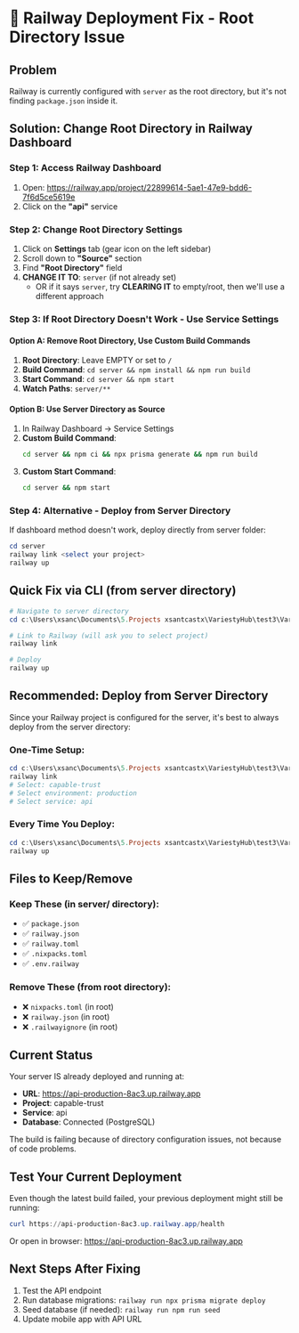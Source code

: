 # 🔧 Railway Deployment Fix - Root Directory Issue

## Problem
Railway is currently configured with `server` as the root directory, but it's not finding `package.json` inside it.

## Solution: Change Root Directory in Railway Dashboard

### Step 1: Access Railway Dashboard
1. Open: https://railway.app/project/22899614-5ae1-47e9-bdd6-7f6d5ce5619e
2. Click on the **"api"** service

### Step 2: Change Root Directory Settings
1. Click on **Settings** tab (gear icon on the left sidebar)
2. Scroll down to **"Source"** section
3. Find **"Root Directory"** field
4. **CHANGE IT TO**: `server` (if not already set)
   - OR if it says `server`, try **CLEARING IT** to empty/root, then we'll use a different approach

### Step 3: If Root Directory Doesn't Work - Use Service Settings

#### Option A: Remove Root Directory, Use Custom Build Commands
1. **Root Directory**: Leave EMPTY or set to `/`
2. **Build Command**: `cd server && npm install && npm run build`
3. **Start Command**: `cd server && npm start`
4. **Watch Paths**: `server/**`

#### Option B: Use Server Directory as Source
1. In Railway Dashboard → Service Settings
2. **Custom Build Command**: 
   ```bash
   cd server && npm ci && npx prisma generate && npm run build
   ```
3. **Custom Start Command**:
   ```bash
   cd server && npm start
   ```

### Step 4: Alternative - Deploy from Server Directory

If dashboard method doesn't work, deploy directly from server folder:

```powershell
cd server
railway link <select your project>
railway up
```

## Quick Fix via CLI (from server directory)

```powershell
# Navigate to server directory
cd c:\Users\xsanc\Documents\5.Projects xsantcastx\VariestyHub\test3\VarsityHubMobile\server

# Link to Railway (will ask you to select project)
railway link

# Deploy
railway up
```

## Recommended: Deploy from Server Directory

Since your Railway project is configured for the server, it's best to always deploy from the server directory:

### One-Time Setup:
```powershell
cd c:\Users\xsanc\Documents\5.Projects xsantcastx\VariestyHub\test3\VarsityHubMobile\server
railway link
# Select: capable-trust
# Select environment: production  
# Select service: api
```

### Every Time You Deploy:
```powershell
cd c:\Users\xsanc\Documents\5.Projects xsantcastx\VariestyHub\test3\VarsityHubMobile\server
railway up
```

## Files to Keep/Remove

### Keep These (in server/ directory):
- ✅ `package.json`
- ✅ `railway.json`
- ✅ `railway.toml`
- ✅ `.nixpacks.toml`
- ✅ `.env.railway`

### Remove These (from root directory):
- ❌ `nixpacks.toml` (in root)
- ❌ `railway.json` (in root)
- ❌ `.railwayignore` (in root)

## Current Status

Your server IS already deployed and running at:
- **URL**: https://api-production-8ac3.up.railway.app
- **Project**: capable-trust
- **Service**: api
- **Database**: Connected (PostgreSQL)

The build is failing because of directory configuration issues, not because of code problems.

## Test Your Current Deployment

Even though the latest build failed, your previous deployment might still be running:

```powershell
curl https://api-production-8ac3.up.railway.app/health
```

Or open in browser: https://api-production-8ac3.up.railway.app

## Next Steps After Fixing

1. Test the API endpoint
2. Run database migrations: `railway run npx prisma migrate deploy`
3. Seed database (if needed): `railway run npm run seed`
4. Update mobile app with API URL
